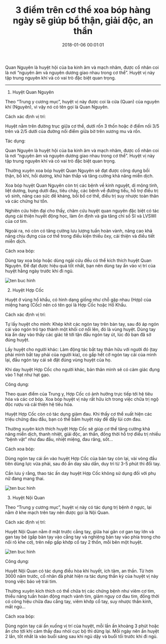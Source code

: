 ﻿---
layout: post
title: 3 điểm trên cơ thể xoa bóp hàng ngày sẽ giúp bổ thận, giải độc, an thần
date: 2018-01-06 00:01:01
category: web
tags: [bí quyết sức khỏe]
---
Quan Nguyên là huyệt hội của ba kinh âm và mạch nhâm, được cổ nhân coi là nơi “nguyên âm và nguyên dương giao nhau trong cơ thể”. Huyệt vị này tập trung nguyên khí và có vai trò đặc biệt quan trọng. <!-- more -->

---

1. Huyệt Quan Nguyên

Theo “Trung y cương mục”, huyệt vị này được coi là cửa (Quan) của nguyên khí (Nguyên), vì vậy nó có tên gọi là Quan Nguyên.

Cách xác định vị trí:

Huyệt nằm trên đường trục giữa cơ thể, dưới rốn 3 thốn hoặc ở điểm nối 3/5 trên và 2/5 dưới của đường nối điểm giữa bờ trên xương mu và rốn.

Tác dụng:

Quan Nguyên là huyệt hội của ba kinh âm và mạch nhâm, được cổ nhân coi là nơi “nguyên âm và nguyên dương giao nhau trong cơ thể”. Huyệt vị này tập trung nguyên khí và có vai trò đặc biệt quan trọng.

Thường xuyên xoa bóp huyệt Quan Nguyên sẽ đạt được công dụng bồi thận, bổ khí, hồi dương, khử hàn thấp và tăng cường khả năng miễn dịch.

Xoa bóp huyệt Quan Nguyên còn trị các bệnh về kinh nguyệt, di mộng tinh, liệt dương, bụng dưới đau, tiêu chảy, các bệnh về đường tiểu, hỗ trợ điều trị vô sinh, nâng cao sức đề kháng, bồi bổ cơ thể, điều trị suy nhược toàn thân và các chứng hư tổn.

Nghiên cứu hiện đại cho thấy, châm cứu huyệt quan nguyên đặc biệt có tác dụng cải thiện huyết động học, làm ổn định và gia tăng chỉ số SI và LVSWI của cơ tim.

Ngoài ra, nó còn có tăng cường lưu lượng tuần hoàn vành, nâng cao khả năng chịu đựng của cơ thể trong điều kiện thiếu ôxy, cải thiện và điều tiết miễn dịch.

Cách xoa bóp:

Dùng tay xoa bóp hoặc dùng ngải cứu đều có thể kích thích huyệt Quan Nguyên. Để đạt được hiệu quả tốt nhất, bạn nên dùng tay ấn vào vị trí của huyệt hằng ngày trước khi đi ngủ.

![ten buc hinh](https://static.phunugiadinh.vn/wp-content/uploads/2017/09/1-1485448781166.jpg "ten buc hinh")

2. Huyệt Hợp Cốc

Huyệt ở vùng hổ khẩu, có hình dạng giống như chỗ gặp nhau (Hợp) của miệng hang (Cốc) nên có tên gọi là Hợp Cốc hoặc Hổ Khẩu.

Cách xác định vị trí:

Tự lấy huyệt cho mình: Khép khít các ngón tay trên bàn tay, sau đó áp ngón cái vào ngón trỏ tạo thành một khối cơ nổi lên, đó là vùng huyệt. Dùng tay kia ấn day vào thấy các giác tê tới tận đầu ngón tay út, lúc đó bạn đã sờ đúng huyệt.

Lấy huyệt cho người khác: Làm động tác bắt tay thân hữu với người đó (tay phải mình bắt tay phải của người kia), co gấp hết cỡ ngón tay cái của mình lại, đầu ngón tay cái sẽ đặt đúng vùng huyệt của họ.

Khi day huyệt Hợp Cốc cho người khác, bản thân mình sẽ có cảm giác đụng vào 1 hạt như hạt gạo.

Công dụng:

Theo quan điểm của Trung y, Hợp Cốc có ảnh hưởng trực tiếp tới hệ tiêu hóa và các cơ bóp. Xoa bóp huyệt vị này rất hữu ích trong việc chữa trị ngộ độc rượu và cải thiện hệ tiêu hóa.

Huyệt Hợp Cốc còn có tác dụng giảm đau. Khi thấy cơ thể xuất hiện các triệu chứng đau đầu, bạn có thể bấm huyệt này để đẩy lùi cơn đau.

Thường xuyên kích thích huyệt Hợp Cốc sẽ giúp cơ thể tăng cường khả năng miễn dịch, thanh nhiệt, giải độc, an thần, đồng thời hỗ trợ điều trị nhiều “bệnh vặt” như đau đầu, nhiệt miệng, đau răng, sốt…

Cách xoa bóp:

Dùng ngón tay cái ấn vào huyệt Hợp Cốc của bàn tay còn lại, vài vòng đầu tiên dùng lực vừa phải, sau đó ấn day sâu dần, duy trì từ 3-5 phút thì đổi tay.

Cần lưu ý rằng, thao tác ấn day huyệt Hợp Cốc không sử dụng đối với phụ nữ đang mang thai.

![ten buc hinh](https://static.phunugiadinh.vn/wp-content/uploads/2017/09/hop-coc-1496130847880-1496130881759.jpg "ten buc hinh")

3. Huyệt Nội Quan

Theo “Trung y cương mục”, huyệt vị này có tác dụng trị bệnh ở ngực, lại nằm ở khe mạch trên tay nên được gọi là Nội Quan.

Cách xác định vị trí:

Huyệt Nội Quan nằm ở mặt trước cẳng tay, giữa hai gân cơ gan tay lớn và gan tay bé (gấp bàn tay vào cẳng tay và nghiêng bàn tay vào phía trong cho nổi rõ khe cơ), trên nếp gấp khớp cổ tay 2 thốn, mỗi bên một huyệt.

![ten buc hinh](https://static.phunugiadinh.vn/wp-content/uploads/2017/09/3-1485448789947.jpg "ten buc hinh")

Công dụng:

Huyệt Nội Quan có tác dụng điều hòa khí huyết, ích tâm, an thần. Từ hơn 3000 năm trước, cổ nhân đã phát hiện ra tác dụng thần kỳ của huyệt vị này trong việc bảo vệ trái tim.

Thường xuyên kích thích có thể chữa trị các chứng bệnh như viêm cơ tim, thiểu năng tuần hoàn động mạch vành tim, giảm nguy cơ đau tim, đồng thời có công hiệu chữa đau cẳng tay, viêm khớp cổ tay, suy nhược thần kinh, mất ngủ…

Cách xoa bóp:

Dùng ngón tay cái ấn xuống vị trí của huyệt, mỗi lần ấn khoảng 3 phút hoặc ấn cho tới khi cảm thấy đau nhói cục bộ thì dừng lại. Mỗi ngày nên ấn huyệt 2 lần, tốt nhất là vào buổi sáng sau khi ngủ dậy và buổi tối trước khi đi ngủ.